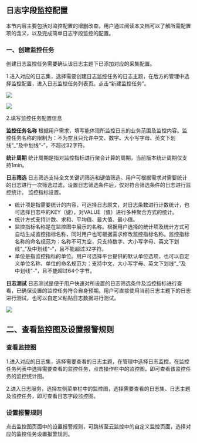## 日志字段监控配置

本节内容主要包括对监控配置的增删改查。用户通过阅读本文档可以了解所需配置项的含义，以及完成简单日志字段监控的配置。

### 一、创建监控任务

创建日志监控任务需要确认该日志主题下已添加对应的采集配置。

1.进入对应的日志集，选择需要创建日志监控任务的日志主题，在后方的管理中选择监控配置，进入日志监控任务列表页。点击“新建监控任务”。

![](https://raw.githubusercontent.com/jdcloudcom/cn/zhangwenjie-only/image/LogService/LogMonitor/logmonitor01.jpg)

![](https://raw.githubusercontent.com/jdcloudcom/cn/zhangwenjie-only/image/LogService/LogMonitor/logmonitor02.jpg)

2.填写监控任务配置信息

**监控任务名称** 根据用户需求，填写能体现所监控日志的业务范围及监控内容。监控任务名称的限制为：不为空且只允许中文、数字、大小写字母、英文下划线“_”及中划线“-”，不超过32字符。

**统计周期** 统计周期是指对监控指标进行聚合计算的周期，当前版本统计周期仅支持1min。

**日志筛选** 日志筛选支持全文关键词筛选和键值筛选。用户可根据需求对需要统计的日志进行一次筛选过滤。设置日志筛选条件后，仅对符合筛选条件的日志进行监控统计。
监控指标设置。

- 统计项是指需要统计的内容，可选择日志原文，对日志条数进行计数统计，也可选择日志中的KEY（键），对VALUE（值）进行多种聚合方式的统计。
- 统计方式支持计数、求和、平均值、最大值、最小值。
- 监控指标名称是在监控图中展示的名称。根据用户选择的统计项及统计方式可自动生成监控指标名称，同时用户也可根据需求修改监控指标名称。监控指标名称的命名规范为：名称不可为空，只支持数字、大小写字母、英文下划线“_”及中划线“-”，且不能超过32字符。
- 单位是指监控指标的单位。用户可选择平台提供的默认单位选项，也可以自定义单位名称，单位的命名规范为：支持中文、大小写字母、英文下划线“_”及中划线“-”，且不能超过64个字节。

**日志测试** 日志测试是便于用户快速对所设置的日志筛选条件及监控指标进行查看，已确保设置的监控任务符合自身预期。用户可直接使用当前日志主题下的日志进行测试，也可以自定义粘贴日志数据进行测试。

![](https://raw.githubusercontent.com/jdcloudcom/cn/zhangwenjie-only/image/LogService/LogMonitor/logmonitor03.jpg)

## 二、查看监控图及设置报警规则

### 查看监控图

1.进入对应的日志集，选择需要查看的日志主题，在管理中选择日志监控，在监控任务列表中选择需要查看的监控任务，点击操作栏中的监控图，即可查看该监控任务的监控统计图。

2.进入日志服务，选择左侧菜单栏中的监控图，选择需要查看的日志集、日志主题及监控任务，即可查看日志字段监控图。

### 设置报警规则

点击监控图页面中的设置报警规则，可跳转至云监控中的自定义监控页面，选择对应的监控任务设置报警规则。

